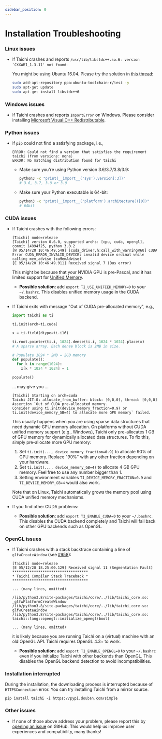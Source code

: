 ```yaml
---
sidebar_position: 0
---
```


# Installation Troubleshooting

### Linux issues

- If Taichi crashes and reports
  `` /usr/lib/libstdc++.so.6: version `CXXABI_1.3.11' not found ``:

  You might be using Ubuntu 16.04. Please try the solution in [this
  thread](https://github.com/tensorflow/serving/issues/819#issuecomment-377776784):

  ```bash
  sudo add-apt-repository ppa:ubuntu-toolchain-r/test -y
  sudo apt-get update
  sudo apt-get install libstdc++6
  ```

### Windows issues

- If Taichi crashes and reports `ImportError` on Windows. Please
  consider installing [Microsoft Visual C++
  Redistributable](https://aka.ms/vs/16/release/vc_redist.x64.exe).

### Python issues

- If `pip` could not find a satisfying package,
  i.e.,

  ```
  ERROR: Could not find a version that satisfies the requirement taichi (from versions: none)
  ERROR: No matching distribution found for taichi
  ```

  - Make sure you're using Python version 3.6/3.7/3.8/3.9:

    ```bash
    python3 -c "print(__import__('sys').version[:3])"
    # 3.6, 3.7, 3.8 or 3.9
    ```

  - Make sure your Python executable is 64-bit:

    ```bash
    python3 -c "print(__import__('platform').architecture()[0])"
    # 64bit
    ```

### CUDA issues

- If Taichi crashes with the following errors:

  ```
  [Taichi] mode=release
  [Taichi] version 0.6.0, supported archs: [cpu, cuda, opengl], commit 14094f25, python 3.8.2
  [W 05/14/20 10:46:49.549] [cuda_driver.h:call_with_warning@60] CUDA Error CUDA_ERROR_INVALID_DEVICE: invalid device ordinal while calling mem_advise (cuMemAdvise)
  [E 05/14/20 10:46:49.911] Received signal 7 (Bus error)
  ```

  This might be because that your NVIDIA GPU is pre-Pascal, and it
  has limited support for [Unified
  Memory](https://www.nextplatform.com/2019/01/24/unified-memory-the-final-piece-of-the-gpu-programming-puzzle/).

  - **Possible solution**: add `export TI_USE_UNIFIED_MEMORY=0` to
    your `~/.bashrc`. This disables unified memory usage in the CUDA
    backend.

- If Taichi exits with message "Out of CUDA pre-allocated memory", e.g.,

  ```python
  import taichi as ti

  ti.init(arch=ti.cuda)

  x = ti.field(dtype=ti.i16)

  ti.root.pointer(ti.i, 1024).dense(ti.i, 1024 * 1024).place(x)
  # A sparse array. Each dense block is 2MB in size.

  # Populate 1024 * 2MB = 2GB memory
  def populate():
    for k in range(1024):
      x[k * 1024 * 1024] = 1

  populate()
  ```

  ... may give you ...

  ```
  [Taichi] Starting on arch=cuda
  Taichi JIT:0: allocate_from_buffer: block: [0,0,0], thread: [0,0,0] Assertion `Out of CUDA pre-allocated memory.
  Consider using ti.init(device_memory_fraction=0.9) or ti.init(device_memory_GB=4) to allocate more GPU memory` failed.
  ```

  This usually happens when you are using sparse data structures that need dynamic GPU memory allocation.
  On platforms without CUDA unified memory support (e.g., Windows),
  Taichi only pre-allocates 1 GB of GPU memory for dynamically allocated data structures.
  To fix this, simply pre-allocate more GPU memory:

  1. Set `ti.init(..., device_memory_fraction=0.9)` to allocate 90% of GPU memory. Replace "90%" with any other fraction depending on your hardware.
  2. Set `ti.init(..., device_memory_GB=4)` to allocate 4 GB GPU memory. Feel free to use any number bigger than 1.
  3. Setting environment variables `TI_DEVICE_MEMORY_FRACTION=0.9` and `TI_DEVICE_MEMORY_GB=4` would also work.

  Note that on Linux, Taichi automatically grows the memory pool using CUDA unified memory mechanisms.

- If you find other CUDA problems:

  - **Possible solution**: add `export TI_ENABLE_CUDA=0` to your
    `~/.bashrc`. This disables the CUDA backend completely and
    Taichi will fall back on other GPU backends such as OpenGL.

### OpenGL issues

- If Taichi crashes with a stack backtrace containing a line of
  `glfwCreateWindow` (see
  [\#958](https://github.com/taichi-dev/taichi/issues/958)):

  ```{9-11}
  [Taichi] mode=release
  [E 05/12/20 18.25:00.129] Received signal 11 (Segmentation Fault)
  ***********************************
  * Taichi Compiler Stack Traceback *
  ***********************************

  ... (many lines, omitted)

  /lib/python3.8/site-packages/taichi/core/../lib/taichi_core.so: _glfwPlatformCreateWindow
  /lib/python3.8/site-packages/taichi/core/../lib/taichi_core.so: glfwCreateWindow
  /lib/python3.8/site-packages/taichi/core/../lib/taichi_core.so: taichi::lang::opengl::initialize_opengl(bool)

  ... (many lines, omitted)
  ```

  it is likely because you are running Taichi on a (virtual) machine
  with an old OpenGL API. Taichi requires OpenGL 4.3+ to work.

  - **Possible solution**: add `export TI_ENABLE_OPENGL=0` to your
    `~/.bashrc` even if you initialize Taichi with other backends
    than OpenGL. This disables the OpenGL backend detection to avoid
    incompatibilities.

### Installation interrupted

During the installation, the downloading process is interrupted because of `HTTPSConnection` error. You can try installing Taichi from a mirror source.

```
pip install taichi -i https://pypi.douban.com/simple
```

### Other issues

- If none of those above address your problem, please report this by
  [opening an
  issue](https://github.com/taichi-dev/taichi/issues/new?labels=potential+bug&template=bug_report.md)
  on GitHub. This would help us improve user experiences and
  compatibility, many thanks!
